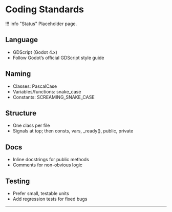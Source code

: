 # Coding Standards

!!! info "Status"
    Placeholder page.

## Language
- GDScript (Godot 4.x)
- Follow Godot’s official GDScript style guide

## Naming
- Classes: PascalCase
- Variables/functions: snake_case
- Constants: SCREAMING_SNAKE_CASE

## Structure
- One class per file
- Signals at top; then consts, vars, _ready(), public, private

## Docs
- Inline docstrings for public methods
- Comments for non-obvious logic

## Testing
- Prefer small, testable units
- Add regression tests for fixed bugs

---